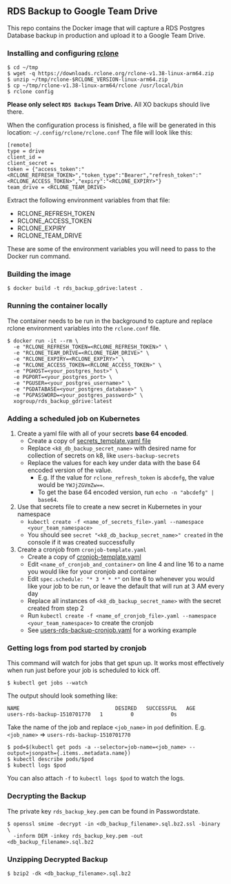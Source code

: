 ## RDS Backup to Google Team Drive

This repo contains the Docker image that will capture a RDS Postgres Database backup in production and upload it to a Google Team Drive.

### Installing and configuring [rclone](https://rclone.org/drive/)

```
$ cd ~/tmp
$ wget -q https://downloads.rclone.org/rclone-v1.38-linux-arm64.zip
$ unzip ~/tmp/rclone-$RCLONE_VERSION-linux-arm64.zip
$ cp ~/tmp/rclone-v1.38-linux-arm64/rclone /usr/local/bin
$ rclone config
```

**Please only select `RDS Backups` Team Drive.** All XO backups should live there.

When the configuration process is finished, a file will be generated in this location: `~/.config/rclone/rclone.conf`
The file will look like this:

```
[remote]
type = drive
client_id =
client_secret =
token = {"access_token":"<RCLONE_REFRESH_TOKEN>","token_type":"Bearer","refresh_token":"<RCLONE_ACCESS_TOKEN>","expiry":"<RCLONE_EXPIRY>"}
team_drive = <RCLONE_TEAM_DRIVE>
```

Extract the following environment variables from that file:

- RCLONE_REFRESH_TOKEN
- RCLONE_ACCESS_TOKEN
- RCLONE_EXPIRY
- RCLONE_TEAM_DRIVE

These are some of the environment variables you will need to pass to the Docker run command.

### Building the image

```
$ docker build -t rds_backup_gdrive:latest .
```

### Running the container locally

The container needs to be run in the background to capture and replace rclone environment variables into the `rclone.conf` file.

```
$ docker run -it --rm \
  -e "RCLONE_REFRESH_TOKEN=<RCLONE_REFRESH_TOKEN>" \
  -e "RCLONE_TEAM_DRIVE=<RCLONE_TEAM_DRIVE>" \
  -e "RCLONE_EXPIRY=<RCLONE_EXPIRY>" \
  -e "RCLONE_ACCESS_TOKEN=<RCLONE_ACCESS_TOKEN>" \
  -e "PGHOST=<your_postgres_host>" \
  -e PGPORT=<your_postgres_port> \
  -e "PGUSER=<your_postgres_username>" \
  -e "PGDATABASE=<your_postgres_database>" \
  -e "PGPASSWORD=<your_postgres_password>" \
  xogroup/rds_backup_gdrive:latest
```

### Adding a scheduled job on Kubernetes

1. Create a yaml file with all of your secrets **base 64 encoded**.
    - Create a copy of [secrets_template.yaml file](secrets_template.yaml)
    - Replace `<k8_db_backup_secret_name>` with desired name for collection of secrets on k8, like `users-backup-secrets`
    - Replace the values for each key under data with the base 64 encoded version of the value.
      - E.g. If the value for `rclone_refresh_token` is `abcdefg`, the value would be `YWJjZGVmZw==`.
      - To get the base 64 encoded version, run `echo -n "abcdefg" | base64`.
2. Use that secrets file to create a new secret in Kubernetes in your namespace
    - `kubectl create -f <name_of_secrets_file>.yaml --namespace <your_team_namespace>`
    - You should see `secret "<k8_db_backup_secret_name>" created` in the console if it was created successfully
3. Create a cronjob from `cronjob-template.yaml`
    - Create a copy of [cronjob-template.yaml](cronjob-template.yaml)
    - Edit `<name_of_cronjob_and_container>` on line 4 and line 16 to a name you would like for your cronjob and container
    - Edit `spec.schedule: "* 3 * * *"` on line 6 to whenever you would like your job to be run, or leave the default that will run at 3 AM every day
    - Replace all instances of `<k8_db_backup_secret_name>` with the secret created from step 2
    - Run `kubectl create -f <name_of_cronjob_file>.yaml --namespace <your_team_namespace>` to create the cronjob
    - See [users-rds-backup-cronjob.yaml](users-rds-backup-cronjob.yaml) for a working example


### Getting logs from pod started by cronjob

This command will watch for jobs that get spun up. It works most effectively when run just before your job is scheduled to kick off.
```
$ kubectl get jobs --watch
```
The output should look something like:
```
NAME                               DESIRED   SUCCESSFUL   AGE
users-rds-backup-1510701770   1         0            0s
```
Take the name of the job and replace `<job_name>` in `pod` definition.
E.g. `<job_name>` => `users-rds-backup-1510701770`
```
$ pod=$(kubectl get pods -a --selector=job-name=<job_name> --output=jsonpath={.items..metadata.name})
$ kubectl describe pods/$pod
$ kubectl logs $pod
```
You can also attach `-f` to `kubectl logs $pod` to watch the logs.

### Decrypting the Backup

The private key `rds_backup_key.pem` can be found in Passwordstate.

```
$ openssl smime -decrypt -in <db_backup_filename>.sql.bz2.ssl -binary \
  -inform DEM -inkey rds_backup_key.pem -out <db_backup_filename>.sql.bz2
```

### Unzipping Decrypted Backup

```
$ bzip2 -dk <db_backup_filename>.sql.bz2
```
